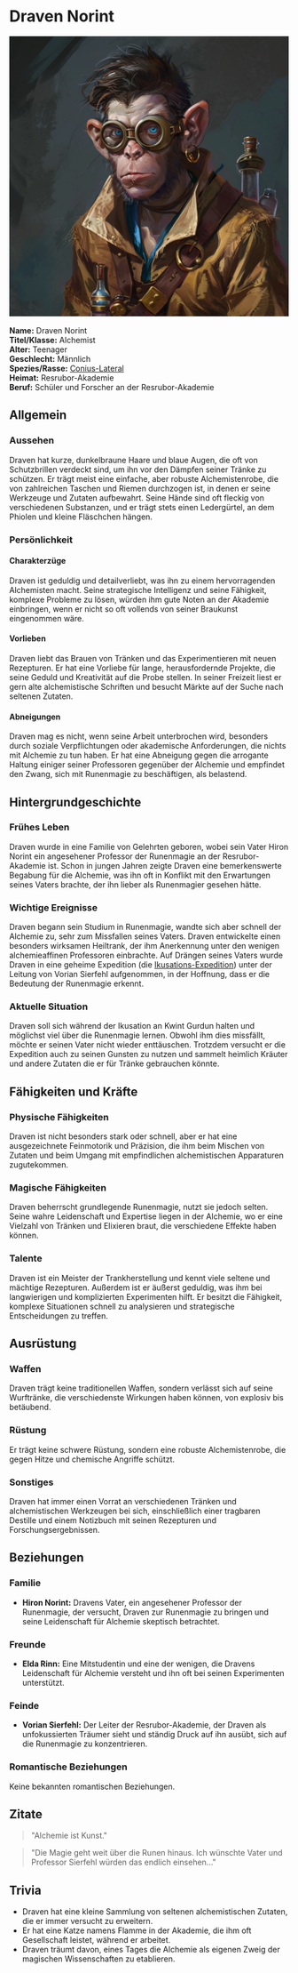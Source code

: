 # Draven Norint

![Draven Norint](./images/Conius-Lateral_Draven-Norint.png)

**Name:** Draven Norint  
**Titel/Klasse:** Alchemist  
**Alter:** Teenager  
**Geschlecht:** Männlich  
**Spezies/Rasse:** [Conius-Lateral](/content/Voelker/Lateralen/index.md)  
**Heimat:** Resrubor-Akademie  
**Beruf:** Schüler und Forscher an der Resrubor-Akademie

## Allgemein

### Aussehen
Draven hat kurze, dunkelbraune Haare und blaue Augen, die oft von Schutzbrillen verdeckt sind, um ihn vor den Dämpfen seiner Tränke zu schützen.
Er trägt meist eine einfache, aber robuste Alchemistenrobe, die von zahlreichen Taschen und Riemen durchzogen ist, in denen er seine Werkzeuge und Zutaten aufbewahrt.
Seine Hände sind oft fleckig von verschiedenen Substanzen, und er trägt stets einen Ledergürtel, an dem Phiolen und kleine Fläschchen hängen.

### Persönlichkeit

#### Charakterzüge
Draven ist geduldig und detailverliebt, was ihn zu einem hervorragenden Alchemisten macht.
Seine strategische Intelligenz und seine Fähigkeit, komplexe Probleme zu lösen, würden ihm gute Noten an der Akademie einbringen, wenn er nicht so oft vollends von seiner Braukunst eingenommen wäre.

#### Vorlieben
Draven liebt das Brauen von Tränken und das Experimentieren mit neuen Rezepturen.
Er hat eine Vorliebe für lange, herausfordernde Projekte, die seine Geduld und Kreativität auf die Probe stellen.
In seiner Freizeit liest er gern alte alchemistische Schriften und besucht Märkte auf der Suche nach seltenen Zutaten.

#### Abneigungen
Draven mag es nicht, wenn seine Arbeit unterbrochen wird, besonders durch soziale Verpflichtungen oder akademische Anforderungen, die nichts mit Alchemie zu tun haben.
Er hat eine Abneigung gegen die arrogante Haltung einiger seiner Professoren gegenüber der Alchemie und empfindet den Zwang, sich mit Runenmagie zu beschäftigen, als belastend.

## Hintergrundgeschichte

### Frühes Leben
Draven wurde in eine Familie von Gelehrten geboren, wobei sein Vater Hiron Norint ein angesehener Professor der Runenmagie an der Resrubor-Akademie ist.
Schon in jungen Jahren zeigte Draven eine bemerkenswerte Begabung für die Alchemie, was ihn oft in Konflikt mit den Erwartungen seines Vaters brachte, der ihn lieber als Runenmagier gesehen hätte.

### Wichtige Ereignisse
Draven begann sein Studium in Runenmagie, wandte sich aber schnell der Alchemie zu, sehr zum Missfallen seines Vaters.
Draven entwickelte einen besonders wirksamen Heiltrank, der ihm Anerkennung unter den wenigen alchemieaffinen Professoren einbrachte.
Auf Drängen seines Vaters wurde Draven in eine geheime Expedition (die [Ikusations-Expedition](/content/Allgemein/Ikusation.md)) unter der Leitung von Vorian Sierfehl aufgenommen, in der Hoffnung, dass er die Bedeutung der Runenmagie erkennt.

### Aktuelle Situation
Draven soll sich während der Ikusation an Kwint Gurdun halten und möglichst viel über die Runenmagie lernen.
Obwohl ihm dies missfällt, möchte er seinen Vater nicht wieder enttäuschen.
Trotzdem versucht er die Expedition auch zu seinen Gunsten zu nutzen und sammelt heimlich Kräuter und andere Zutaten die er für Tränke gebrauchen könnte.

## Fähigkeiten und Kräfte

### Physische Fähigkeiten
Draven ist nicht besonders stark oder schnell, aber er hat eine ausgezeichnete Feinmotorik und Präzision, die ihm beim Mischen von Zutaten und beim Umgang mit empfindlichen alchemistischen Apparaturen zugutekommen.

### Magische Fähigkeiten
Draven beherrscht grundlegende Runenmagie, nutzt sie jedoch selten.
Seine wahre Leidenschaft und Expertise liegen in der Alchemie, wo er eine Vielzahl von Tränken und Elixieren braut, die verschiedene Effekte haben können.

### Talente
Draven ist ein Meister der Trankherstellung und kennt viele seltene und mächtige Rezepturen.
Außerdem ist er äußerst geduldig, was ihm bei langwierigen und komplizierten Experimenten hilft.
Er besitzt die Fähigkeit, komplexe Situationen schnell zu analysieren und strategische Entscheidungen zu treffen.

## Ausrüstung

### Waffen
Draven trägt keine traditionellen Waffen, sondern verlässt sich auf seine Wurftränke, die verschiedenste Wirkungen haben können, von explosiv bis betäubend.

### Rüstung
Er trägt keine schwere Rüstung, sondern eine robuste Alchemistenrobe, die gegen Hitze und chemische Angriffe schützt.

### Sonstiges
Draven hat immer einen Vorrat an verschiedenen Tränken und alchemistischen Werkzeugen bei sich, einschließlich einer tragbaren Destille und einem Notizbuch mit seinen Rezepturen und Forschungsergebnissen.

## Beziehungen

### Familie
- **Hiron Norint:** Dravens Vater, ein angesehener Professor der Runenmagie, der versucht, Draven zur Runenmagie zu bringen und seine Leidenschaft für Alchemie skeptisch betrachtet.

### Freunde
- **Elda Rinn:** Eine Mitstudentin und eine der wenigen, die Dravens Leidenschaft für Alchemie versteht und ihn oft bei seinen Experimenten unterstützt.

### Feinde
- **Vorian Sierfehl:** Der Leiter der Resrubor-Akademie, der Draven als unfokussierten Träumer sieht und ständig Druck auf ihn ausübt, sich auf die Runenmagie zu konzentrieren.

### Romantische Beziehungen
Keine bekannten romantischen Beziehungen.

## Zitate
  
> "Alchemie ist Kunst."  

> "Die Magie geht weit über die Runen hinaus. Ich wünschte Vater und Professor Sierfehl würden das endlich einsehen..."  

## Trivia

- Draven hat eine kleine Sammlung von seltenen alchemistischen Zutaten, die er immer versucht zu erweitern.
- Er hat eine Katze namens Flamme in der Akademie, die ihm oft Gesellschaft leistet, während er arbeitet.
- Draven träumt davon, eines Tages die Alchemie als eigenen Zweig der magischen Wissenschaften zu etablieren.

<!-- ## Anmerkungen -->
